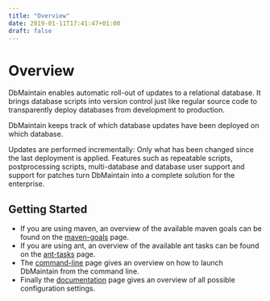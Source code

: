 ```yaml
---
title: "Overview"
date: 2019-01-11T17:41:47+01:00
draft: false
---
```


Overview
===============

DbMaintain enables automatic roll-out of updates to a relational database. It brings database scripts into version control just like regular source code
to transparently deploy databases from development to production.
	
DbMaintain keeps track of which database updates have been deployed on which database.

Updates are performed incrementally: Only what has been changed since the last deployment is applied. Features such as repeatable scripts, postprocessing scripts, multi-database and database user support and support for patches turn DbMaintain into a complete solution for the enterprise.


Getting Started
---------------

* If you are using maven, an overview of the available maven goals can be found on the [maven-goals](./docs/maven-goals) page.
* If you are using ant, an overview of the available ant tasks can be found on the [ant-tasks](./docs/ant-tasks) page.
* The [command-line](./command-line) page gives an overview on how to launch DbMaintain from the command line.
* Finally the [documentation](./docs) page gives an overview of all possible configuration settings.